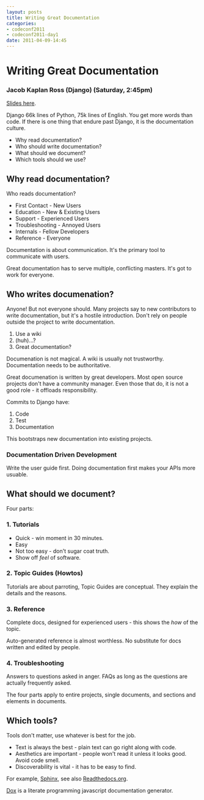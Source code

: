 ```yaml
---
layout: posts
title: Writing Great Documentation
categories: 
- codeconf2011
- codeconf2011-day1
date: 2011-04-09-14:45
---
```


# Writing Great Documentation

### Jacob Kaplan Ross (Django) (Saturday, 2:45pm)

[Slides here](http://www.slideshare.net/jacobian/writing-great-documentation-codeconf-2011).

Django 66k lines of Python, 75k lines of English. You get more words than code.  If there is one thing that endure past Django, it is the documentation culture.

* Why read documentation?
* Who should write documentation?
* What should we document?
* Which tools should we use?

## Why read documentation?

Who reads documentation?

* First Contact - New Users
* Education - New  & Existing Users
* Support - Experienced Users
* Troubleshooting - Annoyed Users
* Internals - Fellow Developers
* Reference - Everyone    

Documentation is about communication.  It's the primary tool to communicate with users.

Great documentation has to serve multiple, conflicting masters.  It's got to work for everyone.

## Who writes documenation?            

Anyone! But not everyone should. Many projects say to new contributors to write documentation, but it's a hostile introduction.  Don't rely on people outside the project to write documentation.

1. Use a wiki
2. (huh)...?
3. Great documentation?

Documenation is not magical.  A wiki is usually not trustworthy.  Documentation needs to be authoritative.

Great documenation is written by great developers.  Most open source projects don't have a community manager.  Even those that do, it is not a good role - it offloads responsibility.

Commits to Django have:

1. Code
2. Test
3. Documentation

This bootstraps new documentation into existing projects.

### Documentation Driven Development

Write the user guide first.  Doing documentation first makes your APIs more usuable.

## What should we document?  

Four parts:

### 1. Tutorials

* Quick - win moment in 30 minutes.
* Easy 
* Not too easy - don't sugar coat truth.
* Show off _feel_ of software.

### 2. Topic Guides (Howtos)

Tutorials are about parroting, Topic Guides are conceptual.  They explain the details and the reasons.

### 3. Reference

Complete docs, designed for experienced users - this shows the _how_ of the topic.

Auto-generated reference is almost worthless.  No substitute for docs written and edited by people.

### 4. Troubleshooting

Answers to questions asked in anger. FAQs as long as the questions are actually frequently asked.

The four parts apply to entire projects, single documents, and sections and elements in documents.

## Which tools?

Tools don't matter, use whatever is best for the job.

* Text is always the best - plain text can go right along with code.
* Aesthetics are important - people won't read it unless it looks good.  Avoid code smell.
* Discoverability is vital - it has to be easy to find.

For example, [Sphinx](http://sphinx.pocoo.org), see also [Readthedocs.org](http://readthedocs.org).

[Dox](https://github.com/visionmedia/dox) is a literate programming javascript documentation generator.